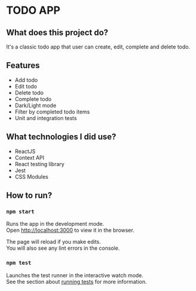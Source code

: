 # TODO APP

## What does this project do?

It's a classic todo app that user can create, edit, complete and delete todo.

## Features

- Add todo
- Edit todo
- Delete todo
- Complete todo
- Dark/Light mode
- Filter by completed todo items
- Unit and integration tests

## What technologies I did use?

- ReactJS
- Context API
- React testing library
- Jest
- CSS Modules

## How to run?

### `npm start`

Runs the app in the development mode.\
Open [http://localhost:3000](http://localhost:3000) to view it in the browser.

The page will reload if you make edits.\
You will also see any lint errors in the console.

### `npm test`

Launches the test runner in the interactive watch mode.\
See the section about [running tests](https://facebook.github.io/create-react-app/docs/running-tests) for more information.
